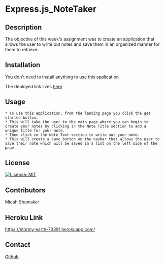 # Express.js_NoteTaker

## Description

The objective of this week's assignment was to create an application that allows the user to write out notes and save them in an organized manner for them to retrieve.


## Installation

You don't need to install anything to use this application

The deployed link lives <a href="https://stormy-earth-73391.herokuapp.com/">here</a>.

## Usage

    * To use this application, from the landing page you click the get started button. 
    * This will take the user to the main page where you can begin to create your notes by clicking in the Note Title section to add a unique title for your note. 
    * Then click in the Note Text section to write out your note. 
    * This will create a save button on the navbar that allows the user to save their note which will be saved in a list on the left side of the page. 

## License

[![License: MIT](https://img.shields.io/badge/License-MIT-yellow.svg)](https://opensource.org/licenses/MIT)

## Contributors

Micah Shumaker

## Heroku Link

https://stormy-earth-73391.herokuapp.com/

## Contact

<a href="https://github.com/tbruce00/Express.js_NoteTaker/settings/pages">Github</a>

